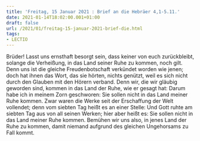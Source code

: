 ```yaml
---
title: 'Freitag, 15 Januar 2021 : Brief an die Hebräer 4,1-5.11.'
date: 2021-01-14T18:02:00.001+01:00
draft: false
url: /2021/01/freitag-15-januar-2021-brief-die.html
tags: 
- LECTIO
---
```


Brüder! Lasst uns ernsthaft besorgt sein, dass keiner von euch zurückbleibt, solange die Verheißung, in das Land seiner Ruhe zu kommen, noch gilt. Denn uns ist die gleiche Freudenbotschaft verkündet worden wie jenen; doch hat ihnen das Wort, das sie hörten, nichts genützt, weil es sich nicht durch den Glauben mit den Hörern verband. Denn wir, die wir gläubig geworden sind, kommen in das Land der Ruhe, wie er gesagt hat: Darum habe ich in meinem Zorn geschworen: Sie sollen nicht in das Land meiner Ruhe kommen. Zwar waren die Werke seit der Erschaffung der Welt vollendet; denn vom siebten Tag heißt es an einer Stelle: Und Gott ruhte am siebten Tag aus von all seinen Werken; hier aber heißt es: Sie sollen nicht in das Land meiner Ruhe kommen. Bemühen wir uns also, in jenes Land der Ruhe zu kommen, damit niemand aufgrund des gleichen Ungehorsams zu Fall kommt.